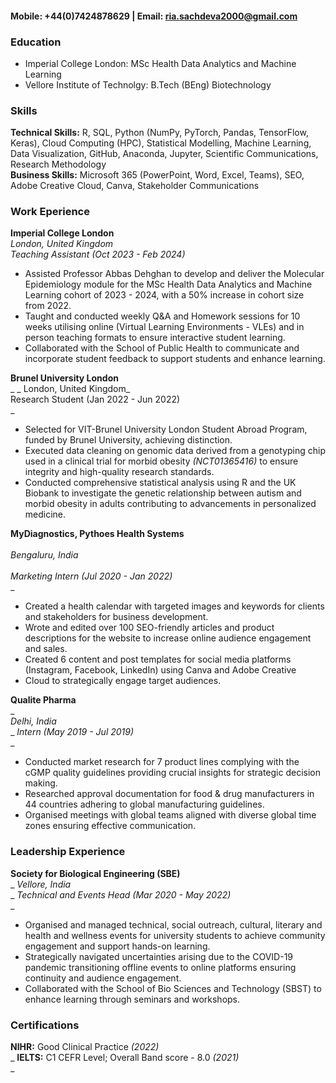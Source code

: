 #### Mobile: +44(0)7424878629 | Email: ria.sachdeva2000@gmail.com

### Education
- Imperial College London: MSc Health Data Analytics and Machine Learning 
- Vellore Institute of Technolgy: B.Tech (BEng) Biotechnology 

### Skills
**Technical Skills:** R, SQL, Python (NumPy, PyTorch, Pandas, TensorFlow, Keras), Cloud Computing (HPC), Statistical Modelling,
Machine Learning, Data Visualization, GitHub, Anaconda, Jupyter, Scientific Communications, Research Methodology <br />
**Business Skills:** Microsoft 365 (PowerPoint, Word, Excel, Teams), SEO, Adobe Creative Cloud, Canva, Stakeholder Communications

### Work Eperience
**Imperial College London** <br />
_London, United Kingdom_ <br /> 
_Teaching Assistant (Oct 2023 - Feb 2024)_ <br />
- Assisted Professor Abbas Dehghan to develop and deliver the Molecular Epidemiology module for the MSc Health Data Analytics and Machine Learning cohort of 2023 - 2024, with a 50% increase in cohort size from 2022.
- Taught and conducted weekly Q&A and Homework sessions for 10 weeks utilising online (Virtual Learning Environments - VLEs) and in person teaching formats to ensure interactive student learning.
- Collaborated with the School of Public Health to communicate and incorporate student feedback to support students and
enhance learning.

**Brunel University London** <br />_ 
_ London, United Kingdom_ <br />
Research Student (Jan 2022 - Jun 2022) <br />_
- Selected for VIT-Brunel University London Student Abroad Program, funded by Brunel University, achieving distinction.
- Executed data cleaning on genomic data derived from a genotyping chip used in a clinical trial for morbid obesity _(NCT01365416)_ to ensure integrity and high-quality research standards.
- Conducted comprehensive statistical analysis using R and the UK Biobank to investigate the genetic relationship between autism
  and morbid obesity in adults contributing to advancements in personalized medicine.

**MyDiagnostics, Pythoes Health Systems**  <br />     
 _Bengaluru, India_ <br />     
_Marketing Intern (Jul 2020 - Jan 2022)_  <br />_
- Created a health calendar with targeted images and keywords for clients and stakeholders for business development.
- Wrote and edited over 100 SEO-friendly articles and product descriptions for the website to increase online audience engagement and sales.
- Created 6 content and post templates for social media platforms (Instagram, Facebook, LinkedIn) using Canva and Adobe Creative
- Cloud to strategically engage target audiences.

**Qualite Pharma** <br />_   
 _Delhi, India_ <br />_ 
_Intern (May 2019 - Jul 2019)_ <br />_
- Conducted market research for 7 product lines complying with the cGMP quality guidelines providing crucial insights for strategic decision making.
- Researched approval documentation for food & drug manufacturers in 44 countries adhering to global manufacturing guidelines.
- Organised meetings with global teams aligned with diverse global time zones ensuring effective communication.

### Leadership Experience
**Society for Biological Engineering (SBE)**     <br />_
 _Vellore, India_   <br />_
_Technical and Events Head (Mar 2020 - May 2022)_   <br />_
- Organised and managed technical, social outreach, cultural, literary and health and wellness events for university students to achieve community engagement and support hands-on learning.
- Strategically navigated uncertainties arising due to the COVID-19 pandemic transitioning offline events to online platforms ensuring continuity and audience engagement.
- Collaborated with the School of Bio Sciences and Technology (SBST) to enhance learning through seminars and workshops.

### Certifications
**NIHR:** Good Clinical Practice _(2022)_  <br />_
**IELTS:** C1 CEFR Level; Overall Band score - 8.0 _(2021)_  <br />_
